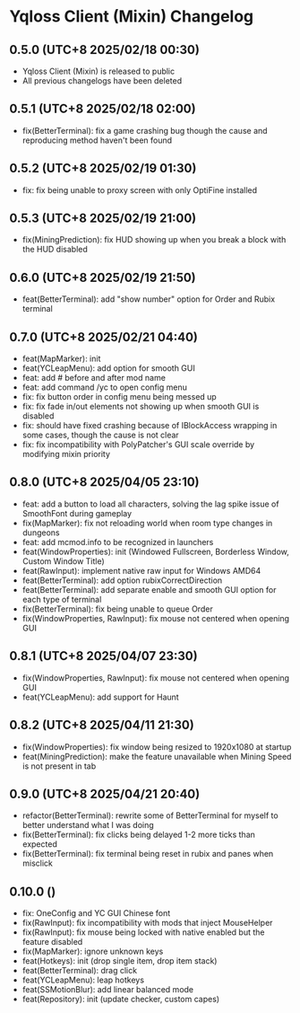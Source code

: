 # Yqloss Client (Mixin) Changelog

## 0.5.0 (UTC+8 2025/02/18 00:30)

* Yqloss Client (Mixin) is released to public
* All previous changelogs have been deleted

## 0.5.1 (UTC+8 2025/02/18 02:00)

* fix(BetterTerminal): fix a game crashing bug though the cause and reproducing method haven't been found

## 0.5.2 (UTC+8 2025/02/19 01:30)

* fix: fix being unable to proxy screen with only OptiFine installed

## 0.5.3 (UTC+8 2025/02/19 21:00)

* fix(MiningPrediction): fix HUD showing up when you break a block with the HUD disabled

## 0.6.0 (UTC+8 2025/02/19 21:50)

* feat(BetterTerminal): add "show number" option for Order and Rubix terminal

## 0.7.0 (UTC+8 2025/02/21 04:40)

* feat(MapMarker): init
* feat(YCLeapMenu): add option for smooth GUI
* feat: add # before and after mod name
* feat: add command /yc to open config menu
* fix: fix button order in config menu being messed up
* fix: fix fade in/out elements not showing up when smooth GUI is disabled
* fix: should have fixed crashing because of IBlockAccess wrapping in some cases, though the cause is not clear
* fix: fix incompatibility with PolyPatcher's GUI scale override by modifying mixin priority

## 0.8.0 (UTC+8 2025/04/05 23:10)

* feat: add a button to load all characters, solving the lag spike issue of SmoothFont during gameplay
* fix(MapMarker): fix not reloading world when room type changes in dungeons
* feat: add mcmod.info to be recognized in launchers
* feat(WindowProperties): init (Windowed Fullscreen, Borderless Window, Custom Window Title)
* feat(RawInput): implement native raw input for Windows AMD64
* feat(BetterTerminal): add option rubixCorrectDirection
* feat(BetterTerminal): add separate enable and smooth GUI option for each type of terminal
* fix(BetterTerminal): fix being unable to queue Order
* fix(WindowProperties, RawInput): fix mouse not centered when opening GUI

## 0.8.1 (UTC+8 2025/04/07 23:30)

* fix(WindowProperties, RawInput): fix mouse not centered when opening GUI
* feat(YCLeapMenu): add support for Haunt

## 0.8.2 (UTC+8 2025/04/11 21:30)

* fix(WindowProperties): fix window being resized to 1920x1080 at startup
* feat(MiningPrediction): make the feature unavailable when Mining Speed is not present in tab

## 0.9.0 (UTC+8 2025/04/21 20:40)

* refactor(BetterTerminal): rewrite some of BetterTerminal for myself to better understand what I was doing
* fix(BetterTerminal): fix clicks being delayed 1-2 more ticks than expected
* fix(BetterTerminal): fix terminal being reset in rubix and panes when misclick

## 0.10.0 ()

* fix: OneConfig and YC GUI Chinese font
* fix(RawInput): fix incompatibility with mods that inject MouseHelper
* fix(RawInput): fix mouse being locked with native enabled but the feature disabled
* fix(MapMarker): ignore unknown keys
* feat(Hotkeys): init (drop single item, drop item stack)
* feat(BetterTerminal): drag click
* feat(YCLeapMenu): leap hotkeys
* feat(SSMotionBlur): add linear balanced mode
* feat(Repository): init (update checker, custom capes)
